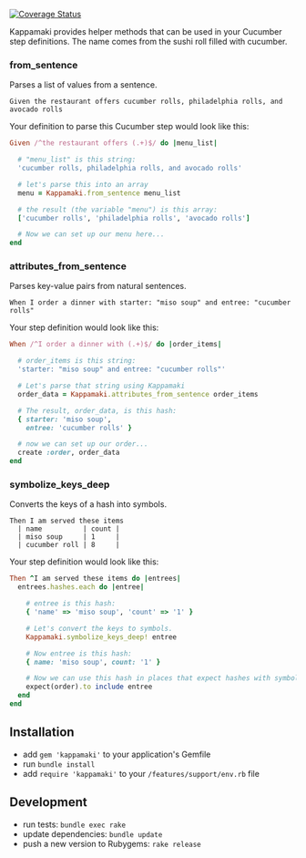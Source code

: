 [![Coverage Status](https://coveralls.io/repos/kevgo/kappamaki/badge.svg?branch=master&service=github)](https://coveralls.io/github/kevgo/kappamaki?branch=master)

Kappamaki provides helper methods that can be used in your Cucumber step definitions.
The name comes from the sushi roll filled with cucumber.

### from_sentence

Parses a list of values from a sentence.

```cucumber
Given the restaurant offers cucumber rolls, philadelphia rolls, and avocado rolls
```

Your definition to parse this Cucumber step would look like this:

```ruby
Given /^the restaurant offers (.+)$/ do |menu_list|

  # "menu_list" is this string:
  'cucumber rolls, philadelphia rolls, and avocado rolls'

  # let's parse this into an array
  menu = Kappamaki.from_sentence menu_list

  # the result (the variable "menu") is this array:
  ['cucumber rolls', 'philadelphia rolls', 'avocado rolls']

  # Now we can set up our menu here...
end
```


### attributes_from_sentence

Parses key-value pairs from natural sentences.

```cucumber
When I order a dinner with starter: "miso soup" and entree: "cucumber rolls"
```

Your step definition would look like this:

```ruby
When /^I order a dinner with (.+)$/ do |order_items|

  # order_items is this string:
  'starter: "miso soup" and entree: "cucumber rolls"'

  # Let's parse that string using Kappamaki
  order_data = Kappamaki.attributes_from_sentence order_items

  # The result, order_data, is this hash:
  { starter: 'miso soup',
    entree: 'cucumber rolls' }

  # now we can set up our order...
  create :order, order_data
end
```


### symbolize_keys_deep

Converts the keys of a hash into symbols.

```cucumber
Then I am served these items
  | name          | count |
  | miso soup     | 1     |
  | cucumber roll | 8     |
```

Your step definition would look like this:

```ruby
Then ^I am served these items do |entrees|
  entrees.hashes.each do |entree|

    # entree is this hash:
    { 'name' => 'miso soup', 'count' => '1' }

    # Let's convert the keys to symbols.
    Kappamaki.symbolize_keys_deep! entree

    # Now entree is this hash:
    { name: 'miso soup', count: '1' }

    # Now we can use this hash in places that expect hashes with symbols
    expect(order).to include entree
  end
end
```


## Installation

* add `gem 'kappamaki'` to your application's Gemfile
* run `bundle install`
* add `require 'kappamaki'` to your `/features/support/env.rb` file


## Development

* run tests: `bundle exec rake`
* update dependencies: `bundle update`
* push a new version to Rubygems: `rake release`
